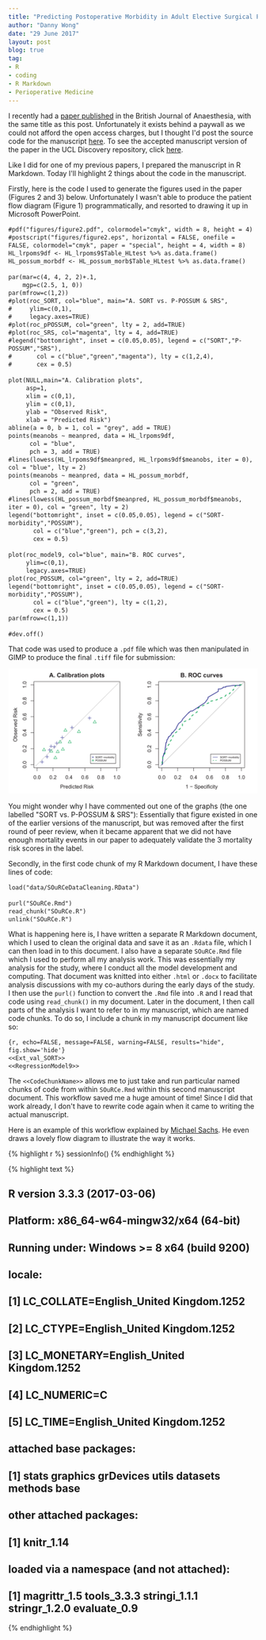```yaml
---
title: "Predicting Postoperative Morbidity in Adult Elective Surgical Patients using the Surgical Outcome Risk Tool (SORT)"
author: "Danny Wong"
date: "29 June 2017"
layout: post
blog: true
tag:
- R
- coding
- R Markdown
- Perioperative Medicine
---
```


I recently had a [paper published](https://academic.oup.com/bja/article-abstract/119/1/95/3897057/Predicting-postoperative-morbidity-in-adult) in the British Journal of Anaesthesia, with the same title as this post. Unfortunately it exists behind a paywall as we could not afford the open access charges, but I thought I'd post the source code for the manuscript [here](https://dannyjnwong.github.io/assets/others/SORT_Manuscript.Rmd). To see the accepted manuscript version of the paper in the UCL Discovery repository, click [here](http://discovery.ucl.ac.uk/id/eprint/1544971). 

Like I did for one of my previous papers, I prepared the manuscript in R Markdown. Today I'll highlight 2 things about the code in the manuscript. 

Firstly, here is the code I used to generate the figures used in the paper (Figures 2 and 3) below. Unfortunately I wasn't able to produce the patient flow diagram (Figure 1) programmatically, and resorted to drawing it up in Microsoft PowerPoint.

```
#pdf("figures/figure2.pdf", colormodel="cmyk", width = 8, height = 4)
#postscript("figures/figure2.eps", horizontal = FALSE, onefile = FALSE, colormodel="cmyk", paper = "special", height = 4, width = 8)
HL_lrpoms9df <- HL_lrpoms9$Table_HLtest %>% as.data.frame()
HL_possum_morbdf <- HL_possum_morb$Table_HLtest %>% as.data.frame()

par(mar=c(4, 4, 2, 2)+.1,
    mgp=c(2.5, 1, 0))
par(mfrow=c(1,2))
#plot(roc_SORT, col="blue", main="A. SORT vs. P-POSSUM & SRS", 
#     ylim=c(0,1),
#     legacy.axes=TRUE)
#plot(roc_pPOSSUM, col="green", lty = 2, add=TRUE)
#plot(roc_SRS, col="magenta", lty = 4, add=TRUE)
#legend("bottomright", inset = c(0.05,0.05), legend = c("SORT","P-POSSUM","SRS"),
#       col = c("blue","green","magenta"), lty = c(1,2,4),
#       cex = 0.5)

plot(NULL,main="A. Calibration plots",
     asp=1, 
     xlim = c(0,1),
     ylim = c(0,1),
     ylab = "Observed Risk",
     xlab = "Predicted Risk")
abline(a = 0, b = 1, col = "grey", add = TRUE)
points(meanobs ~ meanpred, data = HL_lrpoms9df,
      col = "blue",
      pch = 3, add = TRUE)
#lines(lowess(HL_lrpoms9df$meanpred, HL_lrpoms9df$meanobs, iter = 0), col = "blue", lty = 2)
points(meanobs ~ meanpred, data = HL_possum_morbdf,
      col = "green",
      pch = 2, add = TRUE)
#lines(lowess(HL_possum_morbdf$meanpred, HL_possum_morbdf$meanobs, iter = 0), col = "green", lty = 2)
legend("bottomright", inset = c(0.05,0.05), legend = c("SORT-morbidity","POSSUM"),
       col = c("blue","green"), pch = c(3,2),
       cex = 0.5)
       
plot(roc_model9, col="blue", main="B. ROC curves", 
     ylim=c(0,1),
     legacy.axes=TRUE)
plot(roc_POSSUM, col="green", lty = 2, add=TRUE)
legend("bottomright", inset = c(0.05,0.05), legend = c("SORT-morbidity","POSSUM"),
       col = c("blue","green"), lty = c(1,2),
       cex = 0.5)
par(mfrow=c(1,1))

#dev.off()
```

That code was used to produce a `.pdf` file which was then manipulated in GIMP to produce the final `.tiff` file for submission:

![Figure 2](/figures/2017-06-29-Predicting-Postop-Morbidity-Elective-Surgical-Patients-using-SORT/figure2.png)

You might wonder why I have commented out one of the graphs (the one labelled "SORT vs. P-POSSUM & SRS"): Essentially that figure existed in one of the earlier versions of the manuscript, but was removed after the first round of peer review, when it became apparent that we did not have enough mortality events in our paper to adequately validate the 3 mortality risk scores in the label.

Secondly, in the first code chunk of my R Markdown document, I have these lines of code:

```
load("data/SOuRCeDataCleaning.RData")

purl("SOuRCe.Rmd")
read_chunk("SOuRCe.R")
unlink("SOuRCe.R")
```

What is happening here is, I have written a separate R Markdown document, which I used to clean the original data and save it as an `.Rdata` file, which I can then load in to this document. I also have a separate `SOuRCe.Rmd` file which I used to perform all my analysis work. This was essentially my analysis for the study, where I conduct all the model development and computing. That document was knitted into either `.html` or `.docx` to facilitate analysis discussions with my co-authors during the early days of the study. I then use the `purl()` function to convert the `.Rmd` file into `.R` and I read that code using `read_chunk()` in my document. Later in the document, I then call parts of the analysis I want to refer to in my manuscript, which are named code chunks. To do so, I include a chunk in my manuscript document like so:

```
{r, echo=FALSE, message=FALSE, warning=FALSE, results="hide", fig.show='hide'}
<<Ext_val_SORT>>
<<RegressionModel9>>
```

The `<<CodeChunkName>>` allows me to just take and run particular named chunks of code from within `SOuRCe.Rmd` within this second manuscript document. This workflow saved me a huge amount of time! Since I did that work already, I don't have to rewrite code again when it came to writing the actual manuscript.

Here is an example of this workflow explained by [Michael Sachs](https://sachsmc.github.io/knit-git-markr-guide/knitr/knit.html). He even draws a lovely flow diagram to illustrate the way it works.



{% highlight r %}
sessionInfo()
{% endhighlight %}



{% highlight text %}
## R version 3.3.3 (2017-03-06)
## Platform: x86_64-w64-mingw32/x64 (64-bit)
## Running under: Windows >= 8 x64 (build 9200)
## 
## locale:
## [1] LC_COLLATE=English_United Kingdom.1252 
## [2] LC_CTYPE=English_United Kingdom.1252   
## [3] LC_MONETARY=English_United Kingdom.1252
## [4] LC_NUMERIC=C                           
## [5] LC_TIME=English_United Kingdom.1252    
## 
## attached base packages:
## [1] stats     graphics  grDevices utils     datasets  methods   base     
## 
## other attached packages:
## [1] knitr_1.14
## 
## loaded via a namespace (and not attached):
## [1] magrittr_1.5  tools_3.3.3   stringi_1.1.1 stringr_1.2.0 evaluate_0.9
{% endhighlight %}
